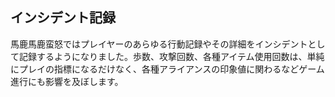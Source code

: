 ## インシデント記録

馬鹿馬鹿蛮怒ではプレイヤーのあらゆる行動記録やその詳細をインシデントとして記録するようになりました。歩数、攻撃回数、各種アイテム使用回数は、単純にプレイの指標になるだけなく、各種アライアンスの印象値に関わるなどゲーム進行にも影響を及ぼします。
